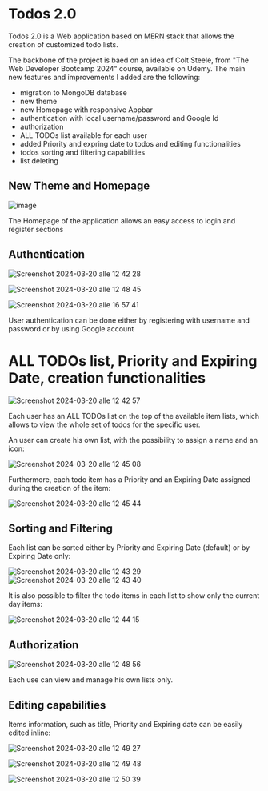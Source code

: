 # Todos 2.0
Todos 2.0 is a Web application based on MERN stack that allows the creation of customized todo lists.

The backbone of the project is baed on an idea of Colt Steele, from "The Web Developer Bootcamp 2024" course, available on Udemy.
The main new features and improvements I added are the following:
- migration to MongoDB database
- new theme
- new Homepage with responsive Appbar
- authentication with local username/password and Google Id
- authorization
- ALL TODOs list available for each user
- added Priority and expring date to todos and editing functionalities
- todos sorting and filtering capabilities
- list deleting


## New Theme and Homepage

![image](https://github.com/gianmarioiamoni/todos-2.0/assets/113024091/117b6a19-1fc2-4419-84b0-90dc7e62ecbf)

The Homepage of the application allows an easy access to login and register sections


## Authentication

![Screenshot 2024-03-20 alle 12 42 28](https://github.com/gianmarioiamoni/todos-2.0/assets/113024091/f34b5bfa-f207-4383-b4f3-df565324b857)

![Screenshot 2024-03-20 alle 12 48 45](https://github.com/gianmarioiamoni/todos-2.0/assets/113024091/36026d8c-3ec3-42d9-82c7-d024cdde6234)

![Screenshot 2024-03-20 alle 16 57 41](https://github.com/gianmarioiamoni/todos-2.0/assets/113024091/68b0a964-bf92-4da6-9e0e-df943044fc45)


User authentication can be done either by registering with username and password or by using Google account


# ALL TODOs list, Priority and Expiring Date, creation functionalities

![Screenshot 2024-03-20 alle 12 42 57](https://github.com/gianmarioiamoni/todos-2.0/assets/113024091/e7317e38-4570-4df2-8e09-1aca5a670fe4)

Each user has an ALL TODOs list on the top of the available item lists, which allows to view the whole set of todos for the specific user.

An user can create his own list, with the possibility to assign a name and an icon:

![Screenshot 2024-03-20 alle 12 45 08](https://github.com/gianmarioiamoni/todos-2.0/assets/113024091/ce5e7b7c-0b6a-4e27-95e8-9bcda0364931)

Furthermore, each todo item has a Priority and an Expiring Date assigned during the creation of the item:

![Screenshot 2024-03-20 alle 12 45 44](https://github.com/gianmarioiamoni/todos-2.0/assets/113024091/a607ee94-e582-45a7-bdf4-afe1ce03a889)


## Sorting and Filtering

Each list can be sorted either by Priority and Expiring Date (default) or by Expiring Date only:

![Screenshot 2024-03-20 alle 12 43 29](https://github.com/gianmarioiamoni/todos-2.0/assets/113024091/00b0b58b-9835-4772-9c7c-67ac07a1ac18)
![Screenshot 2024-03-20 alle 12 43 40](https://github.com/gianmarioiamoni/todos-2.0/assets/113024091/c061600f-c2ca-4204-85d2-eabffa99d48a)


It is also possible to filter the todo items in each list to show only the current day items:

![Screenshot 2024-03-20 alle 12 44 15](https://github.com/gianmarioiamoni/todos-2.0/assets/113024091/0926afe9-7d65-47ff-ac8c-502dc6307cd9)


## Authorization 

![Screenshot 2024-03-20 alle 12 48 56](https://github.com/gianmarioiamoni/todos-2.0/assets/113024091/0a9c571d-0d1b-4350-931c-bc5e06207508)

Each use can view and manage his own lists only.


## Editing capabilities

Items information, such as title, Priority and Expiring date can be easily edited inline:

![Screenshot 2024-03-20 alle 12 49 27](https://github.com/gianmarioiamoni/todos-2.0/assets/113024091/a085bc99-7035-4baa-94f6-eb04cb1f431f)

![Screenshot 2024-03-20 alle 12 49 48](https://github.com/gianmarioiamoni/todos-2.0/assets/113024091/193bf4fb-e8b0-4039-89f5-fbab9d4e9a90)

![Screenshot 2024-03-20 alle 12 50 39](https://github.com/gianmarioiamoni/todos-2.0/assets/113024091/5c728cd0-85c7-48b7-874c-6fe1a4e539a6)











  



